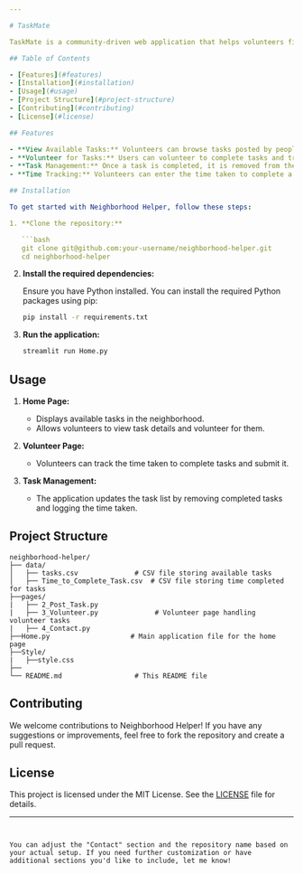 ```yaml
---

# TaskMate

TaskMate is a community-driven web application that helps volunteers find and complete tasks for those in need within their neighborhood. The app allows users to view available tasks, volunteer to complete them, and track the time taken for each task.

## Table of Contents

- [Features](#features)
- [Installation](#installation)
- [Usage](#usage)
- [Project Structure](#project-structure)
- [Contributing](#contributing)
- [License](#license)

## Features

- **View Available Tasks:** Volunteers can browse tasks posted by people in their neighborhood.
- **Volunteer for Tasks:** Users can volunteer to complete tasks and track the time spent.
- **Task Management:** Once a task is completed, it is removed from the list and stored in a log.
- **Time Tracking:** Volunteers can enter the time taken to complete a task, which is recorded for future reference.

## Installation

To get started with Neighborhood Helper, follow these steps:

1. **Clone the repository:**

   ```bash
   git clone git@github.com:your-username/neighborhood-helper.git
   cd neighborhood-helper
   ```

2. **Install the required dependencies:**

   Ensure you have Python installed. You can install the required Python packages using pip:

   ```bash
   pip install -r requirements.txt
   ```

3. **Run the application:**

   ```bash
   streamlit run Home.py
   ```

## Usage

1. **Home Page:**
   - Displays available tasks in the neighborhood.
   - Allows volunteers to view task details and volunteer for them.

2. **Volunteer Page:**
   - Volunteers can track the time taken to complete tasks and submit it.

3. **Task Management:**
   - The application updates the task list by removing completed tasks and logging the time taken.

## Project Structure

```plaintext
neighborhood-helper/
├── data/
│   ├── tasks.csv              # CSV file storing available tasks
│   ├── Time_to_Complete_Task.csv  # CSV file storing time completed for tasks
├──pages/
|   ├── 2_Post_Task.py
|   ├── 3_Volunteer.py              # Volunteer page handling volunteer tasks
|   ├── 4_Contact.py
├──Home.py                    # Main application file for the home page
├──Style/
|   ├──style.css     
├──
└── README.md                  # This README file
```

## Contributing

We welcome contributions to Neighborhood Helper! If you have any suggestions or improvements, feel free to fork the repository and create a pull request.

## License

This project is licensed under the MIT License. See the [LICENSE](LICENSE) file for details.



---
```


You can adjust the "Contact" section and the repository name based on your actual setup. If you need further customization or have additional sections you'd like to include, let me know!
